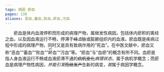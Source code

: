 ```yaml
---
tags: 病因 瘀血
pages: 138
aliases: 恶血,蓄血,败血,衃血,污血
---
```

&emsp;&emsp;瘀血是体内血液停积而形成的病理产物，属继发性病因，包括体内瘀积的离经之血，以及因血液运行不畅，停滞于~~经~~<dfn>血</dfn>脉或脏腑组织内的血液。瘀血既是疾病过程中形成的病理产物，同时又是具有致病作用的“死血”。在中医文献中，瘀血又称“恶血”“蓄血”“败血”“<ruby>衃<rp>(</rp><rt>pēi</rt><rp>)</rp></ruby>血”“污血”等。“瘀血”与“血瘀”的概念有所不同。血瘀是指人身血液运行不畅或血液瘀滞不通的~~病机变化~~<dfn>病理状态</dfn>，属于病机学概念；而瘀血是病理产物性病因<dfn>，并能引发</dfn>~~而继发产生~~新的病变，<dfn>故</dfn>属于病因学概念。
